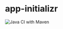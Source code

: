 # app-initializr
![Java CI with Maven](https://github.com/xtreme-uz/app-initializr/workflows/Java%20CI%20with%20Maven/badge.svg)
